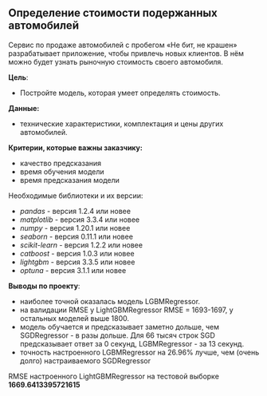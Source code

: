 ## Определение стоимости подержанных автомобилей

Сервис по продаже автомобилей с пробегом «Не бит, не крашен» разрабатывает приложение, чтобы привлечь новых клиентов. В нём можно будет узнать рыночную стоимость своего автомобиля. 

**Цель**: 
- Постройте модель, которая умеет определять стоимость.

**Данные:**
- технические характеристики, комплектация и цены других автомобилей.

**Критерии, которые важны заказчику:**
- качество предсказания
- время обучения модели
- время предсказания модели

Необходимые библиотеки и их версии:
- *pandas* - версия 1.2.4 или новее
- *matplotlib* - версия 3.3.4 или новее
- *numpy* - версия 1.20.1 или новее
- *seaborn* - версия 0.11.1 или новее
- *scikit-learn* - версия 1.2.2 или новее
- *catboost* - версия 1.0.3 или новее
- *lightgbm* - версия 3.3.5 или новее
- *optuna* - версия 3.1.1 или новее


**Выводы по проекту**:
- наиболее точной оказалась модель LGBMRegressor. 
- на валидации RMSE у LightGBMRegressor RMSE = 1693-1697, у остальных моделей выше 1800.
- модель обучается и предсказывает заметно дольше, чем SGDRegressor - в разы дольше. Для 66 тысяч строк SGD предсказывает ответ за 0 секунд, LGBMRegressor - за 13 секунд.
- точность настроенного LGBMRegressor на 26.96% лучше, чем (очень долго) настраиваемого SGDRegressor

RMSE настроенного LightGBMRegressor на тестовой выборке **1669.6413395721615**
